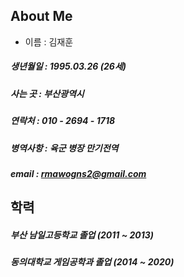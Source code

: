 ## About Me
* 이름 : 김재훈  
##### 생년월일 : 1995.03.26 (26세)  
##### 사는 곳 : 부산광역시  
##### 연락처 : 010 - 2694 - 1718  
##### 병역사항 : 육군 병장 만기전역  
##### email : rmawogns2@gmail.com  

## 학력  
##### 부산 남일고등학교 졸업 (2011 ~ 2013)
##### 동의대학교 게임공학과 졸업 (2014 ~ 2020)
